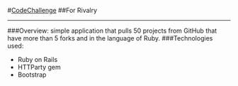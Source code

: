 #[CodeChallenge](https://rivalry-awr.herokuapp.com)
##For Rivalry


----------------------------------------
###Overview:
simple application that pulls 50 projects from GitHub that have more than 5 forks and in the language of Ruby.
###Technologies used:  
* Ruby on Rails
* HTTParty gem
* Bootstrap
